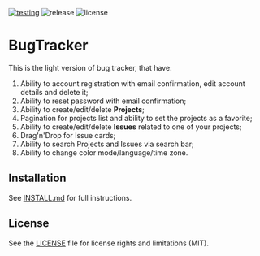 [![testing](https://github.com/Haenes/bugtracker/actions/workflows/testing.yml/badge.svg)](https://github.com/Haenes/bugtracker/actions/workflows/testing.yml)
![release](https://img.shields.io/github/v/release/Haenes/bugtracker)
![license](https://img.shields.io/github/license/Haenes/bugtracker)



# BugTracker
This is the light version of bug tracker, that have:
  1) Ability to account registration with email confirmation, edit account details and delete it;
  2) Ability to reset password with email confirmation;
  3) Ability to create/edit/delete <b>Projects</b>;
  4) Pagination for projects list and ability to set the projects as a favorite;
  5) Ability to create/edit/delete <b>Issues</b> related to one of your projects;
  6) Drag'n'Drop for Issue cards;
  7) Ability to search Projects and Issues via search bar;
  8) Ability to change color mode/language/time zone.

<h2>Installation</h2>

See [INSTALL.md](/INSTALL.md) for full instructions.

<h2>License</h2>

See the [LICENSE](/LICENSE.md) file for license rights and limitations (MIT).
